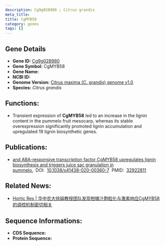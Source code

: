 ```yaml
---
description: Cg9g028980 ; Citrus grandis
meta_title:
title: CgMYB58
category: genes
tags: []
---
```


## Gene Details
- **Gene ID:**	[Cg9g028980](Cg9g028980)
- **Gene Symbol:** CgMYB58
- **Gene Name:** 
- **NCBI ID:** [](https://www.ncbi.nlm.nih.gov/gene/?term=)
- **Genome Version:** [Citrus maxima (C. grandis) genome v1.0]()
- **Species:** *Citrus grandis*

## Functions:
   - Transient expression of **CgMYB58** led to an increase in the lignin content in the pummelo fruit mesocarp, whereas its stable overexpression significantly promoted lignin accumulation and upregulated 19 lignin biosynthetic genes. 

## Publications:
   - [and ABA-responsive transcription factor CgMYB58 upregulates lignin biosynthesis and triggers juice sac granulation in pummelo.]( https://www.nature.com/articles/s41438-020-00360-7#Ack1)&nbsp;&nbsp;DOI:&nbsp;&nbsp;[10.1038/s41438-020-00360-7](https://www.nature.com/articles/s41438-020-00360-7#Ack1)&nbsp;&nbsp;PMID:&nbsp;&nbsp;[32922811](https://pubmed.ncbi.nlm.nih.gov/32922811/)

## Related News:
   - [Hortic Res | 华中农大徐娟教授团队发现柑橘汁胞粒化与激素响应CgMYB58的调控机制密切相关](https://mp.weixin.qq.com/s?__biz=Mzg3MDEwNDEyMg==&mid=2247495354&idx=4&sn=51d59c6afb1a12d83d1a1fe543ec8f24&chksm=ce9043eff9e7caf94b596669a16723aad74d3a8a105fbc13ce7eda5e500bff3d838400feb942&scene=27#wechat_redirect)

## Sequence Informations:
- **CDS Sequence:**
- **Protein Sequence:**
